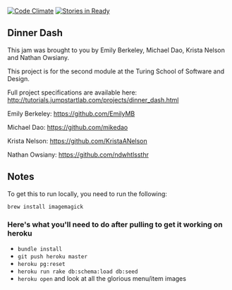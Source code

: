[![Code Climate](https://codeclimate.com/github/mikedao/dinner_dash/badges/gpa.svg)](https://codeclimate.com/github/mikedao/dinner_dash) [![Stories in Ready](https://badge.waffle.io/mikedao/dinner_dash.png?label=ready&title=Ready)](http://waffle.io/mikedao/dinner_dash)



## Dinner Dash

This jam was brought to you by Emily Berkeley, Michael Dao, Krista Nelson and
Nathan Owsiany.

This project is for the second module at the Turing School of Software and
Design.

Full project specifications are available here:
http://tutorials.jumpstartlab.com/projects/dinner_dash.html

Emily Berkeley: https://github.com/EmilyMB

Michael Dao: https://github.com/mikedao

Krista Nelson: https://github.com/KristaANelson

Nathan Owsiany: https://github.com/ndwhtlssthr

## Notes

To get this to run locally, you need to run the following:

    brew install imagemagick

### Here's what you'll need to do after pulling to get it working on heroku
* `bundle install`
* `git push heroku master`
* `heroku pg:reset`
* `heroku run rake db:schema:load db:seed`
* `heroku open` and look at all the glorious menu/item images
